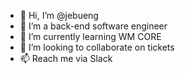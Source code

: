 - 👋 Hi, I’m @jebueng
- 👀 I’m a back-end software engineer
- 🌱 I’m currently learning WM CORE
- 💞️ I’m looking to collaborate on tickets
- 📫 Reach me via Slack

<!---
jebueng/jebueng is a ✨ special ✨ repository because its `README.md` (this file) appears on your GitHub profile.
You can click the Preview link to take a look at your changes.
--->
